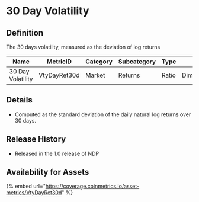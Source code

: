 # 30 Day Volatility

## Definition

The 30 days volatility, measured as the deviation of log returns

| Name              | MetricID     | Category | Subcategory | Type  | Unit          | Interval |
| ----------------- | ------------ | -------- | ----------- | ----- | ------------- | -------- |
| 30 Day Volatility | VtyDayRet30d | Market   | Returns     | Ratio | Dimensionless | 30 days  |

## Details

* Computed as the standard deviation of the daily natural log returns over 30 days.

## Release History

* Released in the 1.0 release of NDP

## Availability for Assets

{% embed url="https://coverage.coinmetrics.io/asset-metrics/VtyDayRet30d" %}
